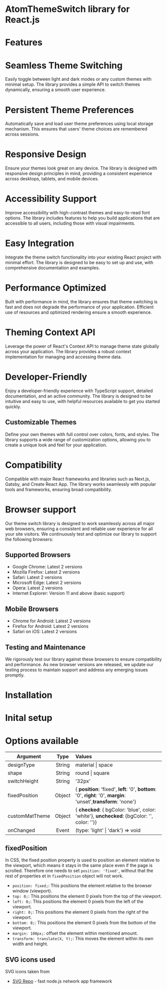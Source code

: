 # AtomThemeSwitch library for React.js

# Features
# Seamless Theme Switching
Easily toggle between light and dark modes or any custom themes with minimal setup. The library provides a simple API to switch themes dynamically, ensuring a smooth user experience.



# Persistent Theme Preferences
Automatically save and load user theme preferences using local storage mechanism. This ensures that users' theme choices are remembered across sessions.

# Responsive Design
Ensure your themes look great on any device. The library is designed with responsive design principles in mind, providing a consistent experience across desktops, tablets, and mobile devices.

# Accessibility Support
Improve accessibility with high-contrast themes and easy-to-read font options. The library includes features to help you build applications that are accessible to all users, including those with visual impairments.

# Easy Integration
Integrate the theme switch functionality into your existing React project with minimal effort. The library is designed to be easy to set up and use, with comprehensive documentation and examples.

# Performance Optimized
Built with performance in mind, the library ensures that theme switching is fast and does not degrade the performance of your application. Efficient use of resources and optimized rendering ensure a smooth experience.

# Theming Context API
Leverage the power of React's Context API to manage theme state globally across your application. The library provides a robust context implementation for managing and accessing theme data.

# Developer-Friendly
Enjoy a developer-friendly experience with TypeScript support, detailed documentation, and an active community. The library is designed to be intuitive and easy to use, with helpful resources available to get you started quickly.


## Customizable Themes
Define your own themes with full control over colors, fonts, and styles. The library supports a wide range of customization options, allowing you to create a unique look and feel for your application.

# Compatibility
Compatible with major React frameworks and libraries such as Next.js, Gatsby, and Create React App. The library works seamlessly with popular tools and frameworks, ensuring broad compatibility.

# Browser support 

Our theme switch library is designed to work seamlessly across all major web browsers, ensuring a consistent and reliable user experience for all your site visitors. We continuously test and optimize our library to support the following browsers:

## Supported Browsers

 - Google Chrome: Latest 2 versions
 - Mozilla Firefox: Latest 2 versions
 - Safari: Latest 2 versions
 - Microsoft Edge: Latest 2 versions
 - Opera: Latest 2 versions
 - Internet Explorer: Version 11 and above (basic support)
## Mobile Browsers

 - Chrome for Android: Latest 2 versions
 - Firefox for Android: Latest 2 versions
 - Safari on iOS: Latest 2 versions

## Testing and Maintenance
We rigorously test our library against these browsers to ensure compatibility and performance. As new browser versions are released, we update our testing process to maintain support and address any emerging issues promptly. 

# Installation
# Inital setup
# Options available

| Argument        | Type        | Values        |
| -------------   |:-----------:|:------------|
| designType      | String      | material \| space  |
| shape           | String      | round  \| square    |
| switchHeight    | String      | '32px'   |
| fixedPosition   | Object      | { **position**: 'fixed', **left**: '0', **bottom**: '0', **right**: '0', **margin**: 'unset',**transform**: 'none'}   |
| customMatTheme  | Object      |  {  **checked**: { bgColor: 'blue', color: 'white'},  **unchecked**: {bgColor: '', color: ''}}|
| onChanged       | Event       | (type: 'light' \| 'dark') => void    |


## fixedPosition

In CSS, the fixed position property is used to position an element relative to the viewport, which means it stays in the same place even if the page is scrolled. Therefore one needs to set `position: 'fixed'`, without that the rest of properties et in `fixedPosition` object will not work.

 - `position: fixed;`: This positions the element relative to the browser window (viewport).
 - `top: 0;`: This positions the element 0 pixels from the top of the viewport.
 - `left: 0;`: This positions the element 0 pixels from the left of the viewport.
 - `right: 0;`: This positions the element 0 pixels from the right of the viewport.
 - `bottom: 0;`: This positions the element 0 pixels from the bottom of the viewport.
 - `margin: 100px;`: offset the element within mentioned amount.
 - `transform: translate(X, Y);`: This moves the element within its own width and height.


## SVG icons used          
SVG icons taken from 

- [SVG Repo] - fast node.js network app framework

 [SVG Repo]: <https://www.svgrepo.com/>